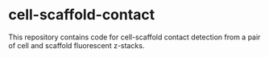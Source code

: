 # cell-scaffold-contact
This repository contains code for cell-scaffold contact detection from a pair of cell and scaffold fluorescent z-stacks.
